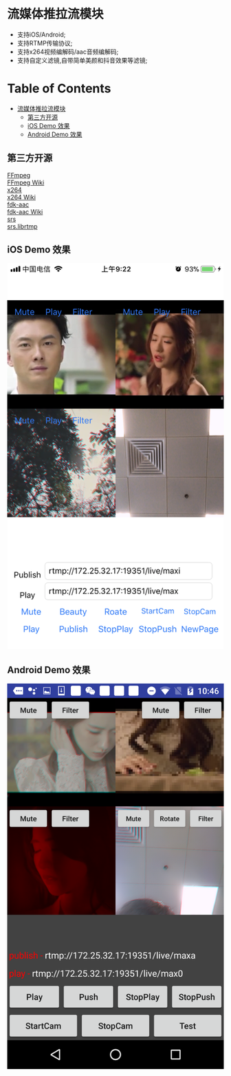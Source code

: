 # 流媒体推拉流模块

- 支持iOS/Android;
- 支持RTMP传输协议;
- 支持x264视频编解码/aac音频编解码;
- 支持自定义滤镜,自带简单美颜和抖音效果等滤镜;


Table of Contents
=================

   * [流媒体推拉流模块]()
      * [第三方开源]()
      * [iOS Demo 效果]()
      * [Android Demo 效果]()
      
      
## 第三方开源
[FFmpeg](https://ffmpeg.org/)</br>
[FFmpeg Wiki](https://en.wikipedia.org/wiki/FFmpeg)</br>
[x264](https://www.videolan.org/developers/x264.html)</br>
[x264 Wiki](https://en.wikipedia.org/wiki/X264)</br>
[fdk-aac](https://github.com/mstorsjo/fdk-aac)</br>
[fdk-aac Wiki](https://en.wikipedia.org/wiki/Fraunhofer_FDK_AAC)</br>
[srs](https://github.com/ossrs/srs)</br>
[srs.librtmp](https://github.com/ossrs/srs-librtmp)</br>


## iOS Demo 效果
![](https://github.com/KingsleyYau/LiveClient/blob/master/res/IMG_iOS_1.PNG?raw=true)


## Android Demo 效果
![](https://github.com/KingsleyYau/LiveClient/blob/master/res/IMG_Android_1.png?raw=true)
